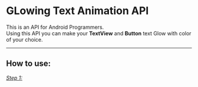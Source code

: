 # GLowing Text Animation API

<p>This is an API for Android Programmers.<br /> 
Using this API you can make your <b>TextView</b> and <b>Button</b> text Glow with color of your choice.
</p>

<hr />

<p><b><h2>How to use:</h2></b></p>
<u><i>Step 1:</i></u>